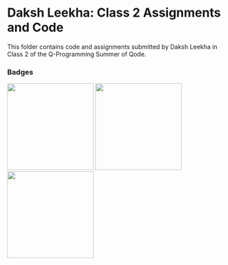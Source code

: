 # Daksh Leekha: Class 2 Assignments and Code
This folder contains code and assignments submitted by Daksh Leekha in Class 2 of the Q-Programming Summer of Qode.
### Badges
<img src="/badges/attendance.png" width="200px" height="200px"> <img src="/badges/assignment.png" width="200px" height="200px"> <img src="/badges/assignment.png" width="200px" height="200px">